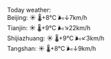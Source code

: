 Today weather:  
Beijing: ☀️ 🌡️+8°C 🌬️↓7km/h  
Tianjin: ☀️ 🌡️+9°C 🌬️↘22km/h  
Shijiazhuang: ☀️ 🌡️+9°C 🌬️↙3km/h  
Tangshan: ☀️ 🌡️+8°C 🌬️↓9km/h  
